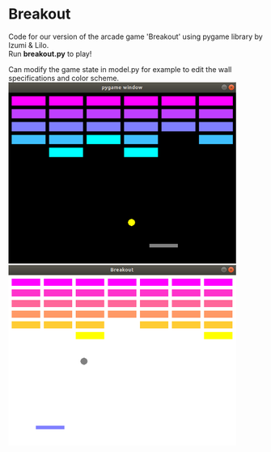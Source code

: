 # Breakout
Code for our version of the arcade game 'Breakout' using pygame library by Izumi & Lilo.  
Run **breakout.py** to play!

Can modify the game state in model.py for example to edit the wall specifications and color scheme.
<img src="images/image2.png" width="450"> <img src="images/image4.png" width="450">
